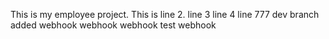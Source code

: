 This is my employee project.
This is line 2.
line 3
line 4
line 777
dev branch added
webhook
webhook
webhook
test webhook
